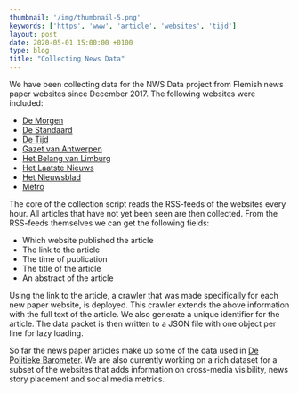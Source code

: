 ```yaml
---
thumbnail: '/img/thumbnail-5.png'
keywords: ['https', 'www', 'article', 'websites', 'tijd']
layout: post
date: 2020-05-01 15:00:00 +0100
type: blog
title: "Collecting News Data"
---
```


We have been collecting data for the NWS Data project from Flemish news paper websites since December 2017. The following websites were included:


- [De Morgen](https://www.demorgen.be/)
- [De Standaard](https://www.standaard.be/)
- [De Tijd](https://www.tijd.be/)
- [Gazet van Antwerpen](https://www.gva.be/)
- [Het Belang van Limburg](https://www.hbvl.be/)
- [Het Laatste Nieuws](https://www.hln.be/)
- [Het Nieuwsblad](https://www.nieuwsblad.be/)
- [Metro](https://nl.metrotime.be/)

The core of the collection script reads the RSS-feeds of the websites every hour. All articles that have not yet been
seen are then collected. From the RSS-feeds themselves we can get the following fields:


- Which website published the article
- The link to the article
- The time of publication
- The title of the article
- An abstract of the article

Using the link to the article, a crawler that was made specifically for each new paper website, is deployed. This 
crawler extends the above information with the full text of the article. We also generate a unique identifier for the
article. The data packet is then written to a JSON file with one object per line for lazy loading.

So far the news paper articles make up some of the data used in 
[De Politieke Barometer](https://www.politiekebarometer.be/). We are also currently working on a rich dataset for a 
subset of the websites that adds information on cross-media visibility, news story placement and social media metrics. 
